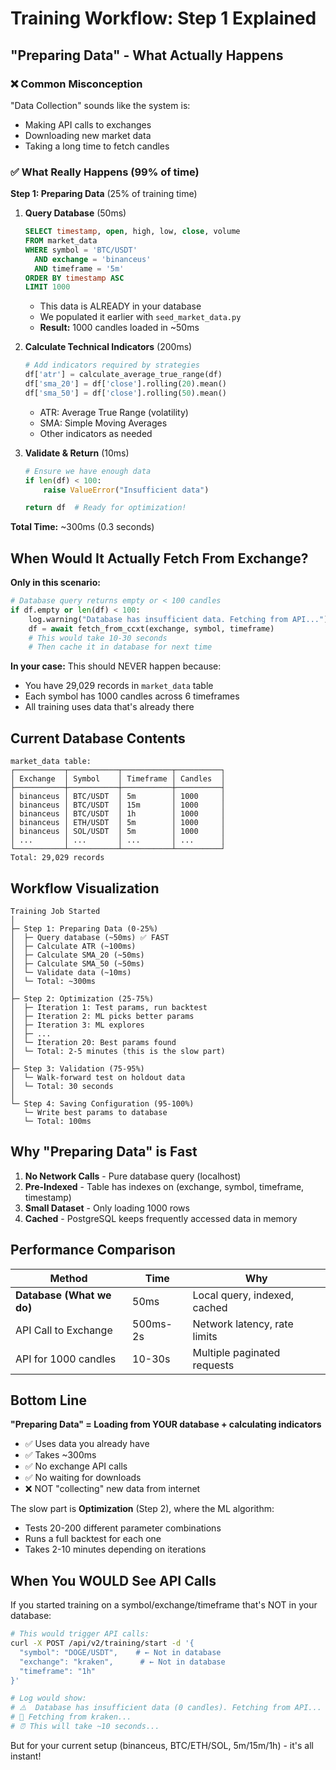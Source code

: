 # Training Workflow: Step 1 Explained

## "Preparing Data" - What Actually Happens

### ❌ Common Misconception
"Data Collection" sounds like the system is:
- Making API calls to exchanges
- Downloading new market data
- Taking a long time to fetch candles

### ✅ What Really Happens (99% of time)

**Step 1: Preparing Data** (25% of training time)

1. **Query Database** (50ms)
   ```sql
   SELECT timestamp, open, high, low, close, volume 
   FROM market_data 
   WHERE symbol = 'BTC/USDT' 
     AND exchange = 'binanceus' 
     AND timeframe = '5m'
   ORDER BY timestamp ASC
   LIMIT 1000
   ```
   - This data is ALREADY in your database
   - We populated it earlier with `seed_market_data.py`
   - **Result:** 1000 candles loaded in ~50ms

2. **Calculate Technical Indicators** (200ms)
   ```python
   # Add indicators required by strategies
   df['atr'] = calculate_average_true_range(df)
   df['sma_20'] = df['close'].rolling(20).mean()
   df['sma_50'] = df['close'].rolling(50).mean()
   ```
   - ATR: Average True Range (volatility)
   - SMA: Simple Moving Averages
   - Other indicators as needed

3. **Validate & Return** (10ms)
   ```python
   # Ensure we have enough data
   if len(df) < 100:
       raise ValueError("Insufficient data")
   
   return df  # Ready for optimization!
   ```

**Total Time:** ~300ms (0.3 seconds)

## When Would It Actually Fetch From Exchange?

**Only in this scenario:**
```python
# Database query returns empty or < 100 candles
if df.empty or len(df) < 100:
    log.warning("Database has insufficient data. Fetching from API...")
    df = await fetch_from_ccxt(exchange, symbol, timeframe)
    # This would take 10-30 seconds
    # Then cache it in database for next time
```

**In your case:** This should NEVER happen because:
- You have 29,029 records in `market_data` table
- Each symbol has 1000 candles across 6 timeframes
- All training uses data that's already there

## Current Database Contents

```
market_data table:
┌───────────┬───────────┬───────────┬──────────┐
│ Exchange  │ Symbol    │ Timeframe │ Candles  │
├───────────┼───────────┼───────────┼──────────┤
│ binanceus │ BTC/USDT  │ 5m        │ 1000     │
│ binanceus │ BTC/USDT  │ 15m       │ 1000     │
│ binanceus │ BTC/USDT  │ 1h        │ 1000     │
│ binanceus │ ETH/USDT  │ 5m        │ 1000     │
│ binanceus │ SOL/USDT  │ 5m        │ 1000     │
│ ...       │ ...       │ ...       │ ...      │
└───────────┴───────────┴───────────┴──────────┘
Total: 29,029 records
```

## Workflow Visualization

```
Training Job Started
│
├─ Step 1: Preparing Data (0-25%)
│  ├─ Query database (~50ms) ✅ FAST
│  ├─ Calculate ATR (~100ms)
│  ├─ Calculate SMA_20 (~50ms)
│  ├─ Calculate SMA_50 (~50ms)
│  └─ Validate data (~10ms)
│  └─ Total: ~300ms
│
├─ Step 2: Optimization (25-75%)
│  ├─ Iteration 1: Test params, run backtest
│  ├─ Iteration 2: ML picks better params
│  ├─ Iteration 3: ML explores
│  ├─ ...
│  └─ Iteration 20: Best params found
│  └─ Total: 2-5 minutes (this is the slow part)
│
├─ Step 3: Validation (75-95%)
│  └─ Walk-forward test on holdout data
│  └─ Total: 30 seconds
│
└─ Step 4: Saving Configuration (95-100%)
   └─ Write best params to database
   └─ Total: 100ms
```

## Why "Preparing Data" is Fast

1. **No Network Calls** - Pure database query (localhost)
2. **Pre-Indexed** - Table has indexes on (exchange, symbol, timeframe, timestamp)
3. **Small Dataset** - Only loading 1000 rows
4. **Cached** - PostgreSQL keeps frequently accessed data in memory

## Performance Comparison

| Method | Time | Why |
|--------|------|-----|
| **Database (What we do)** | 50ms | Local query, indexed, cached |
| API Call to Exchange | 500ms-2s | Network latency, rate limits |
| API for 1000 candles | 10-30s | Multiple paginated requests |

## Bottom Line

**"Preparing Data" = Loading from YOUR database + calculating indicators**

- ✅ Uses data you already have
- ✅ Takes ~300ms
- ✅ No exchange API calls
- ✅ No waiting for downloads
- ❌ NOT "collecting" new data from internet

The slow part is **Optimization** (Step 2), where the ML algorithm:
- Tests 20-200 different parameter combinations
- Runs a full backtest for each one
- Takes 2-10 minutes depending on iterations

## When You WOULD See API Calls

If you started training on a symbol/exchange/timeframe that's NOT in your database:

```bash
# This would trigger API calls:
curl -X POST /api/v2/training/start -d '{
  "symbol": "DOGE/USDT",    # ← Not in database
  "exchange": "kraken",      # ← Not in database  
  "timeframe": "1h"
}'

# Log would show:
# ⚠️  Database has insufficient data (0 candles). Fetching from API...
# 📡 Fetching from kraken...
# ⏰ This will take ~10 seconds...
```

But for your current setup (binanceus, BTC/ETH/SOL, 5m/15m/1h) - it's all instant!
